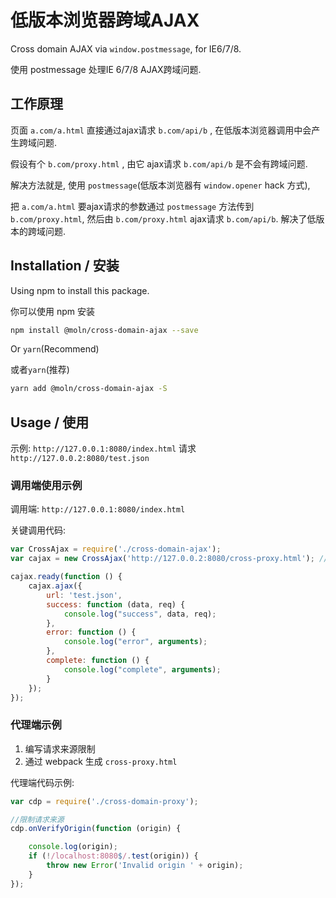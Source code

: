 低版本浏览器跨域AJAX
===================

Cross domain AJAX via `window.postmessage`, for IE6/7/8.

使用 postmessage 处理IE 6/7/8 AJAX跨域问题.


工作原理
-------

页面 `a.com/a.html` 直接通过ajax请求 `b.com/api/b` , 在低版本浏览器调用中会产生跨域问题.

假设有个 `b.com/proxy.html` , 由它 ajax请求 `b.com/api/b` 是不会有跨域问题.

解决方法就是, 使用 `postmessage`(低版本浏览器有 `window.opener` hack 方式), 

把 `a.com/a.html` 要ajax请求的参数通过 `postmessage` 方法传到 `b.com/proxy.html`, 
然后由 `b.com/proxy.html` ajax请求 `b.com/api/b`. 解决了低版本的跨域问题.

Installation / 安装
-------------------

Using npm to install this package.

你可以使用 npm 安装

```bash
npm install @moln/cross-domain-ajax --save
```

Or `yarn`(Recommend)

或者`yarn`(推荐)

```bash
yarn add @moln/cross-domain-ajax -S
```


Usage / 使用
-------------

示例: `http://127.0.0.1:8080/index.html` 请求 `http://127.0.0.2:8080/test.json`


###  调用端使用示例

调用端: `http://127.0.0.1:8080/index.html`

关键调用代码:

```javascript
var CrossAjax = require('./cross-domain-ajax');
var cajax = new CrossAjax('http://127.0.0.2:8080/cross-proxy.html'); //

cajax.ready(function () {
    cajax.ajax({
        url: 'test.json',
        success: function (data, req) {
            console.log("success", data, req);
        },
        error: function () {
            console.log("error", arguments);
        },
        complete: function () {
            console.log("complete", arguments);
        }
    });
});
```

### 代理端示例

1. 编写请求来源限制
2. 通过 webpack 生成 `cross-proxy.html`

代理端代码示例:

```javascript
var cdp = require('./cross-domain-proxy');

//限制请求来源
cdp.onVerifyOrigin(function (origin) {

    console.log(origin);
    if (!/localhost:8080$/.test(origin)) {
        throw new Error('Invalid origin ' + origin);
    }
});
```
